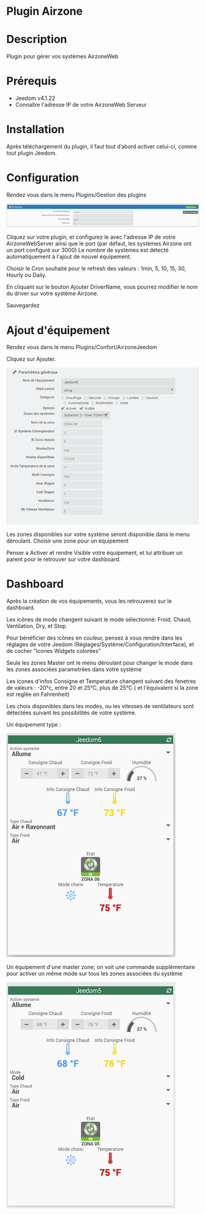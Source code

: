 # Plugin Airzone


# Description

Plugin pour gérer vos systèmes AirzoneWeb


# Prérequis

 - Jeedom v4.1.22
 - Connaître l'adresse IP de votre AirzoneWeb Serveur


# Installation

Après téléchargement du plugin, il faut tout d’abord activer celui-ci, comme tout plugin Jeedom.


# Configuration

Rendez vous dans le menu Plugins/Gestion des plugins

![config](../images/airzoneConfig.png)

Cliquez sur votre plugin, et configurez le avec l'adresse IP de votre AirzoneWebServer ainsi que le port (par défaut, les systèmes Airzone ont un port configuré sur 3000)
Le nombre de systèmes est détecté automatiquement à l'ajout de nouvel équipement.

Choisir le Cron souhaité pour le refresh des valeurs : 1min, 5, 10, 15, 30, Hourly ou Daily.

En cliquant sur le bouton Ajouter DriverName, vous pourrez modifier le nom du driver sur votre système Airzone.

Sauvegardez


# Ajout d'équipement

Rendez vous dans le menu Plugins/Confort/AirzoneJeedom


Cliquez sur Ajouter.

![config](../images/airzoneEquip.png)

Les zones disponibles sur votre système seront disponible dans le menu déroulant.
Choisir une zone pour un équipement


Penser a Activer et rendre Visible votre équipement, et lui attribuer un parent pour le retrouver sur votre dashboard.


# Dashboard


Après la création de vos équipements, vous les retrouverez sur le dashboard.

Les icônes de mode changent suivant le mode sélectionné: Froid, Chaud, Ventilation, Dry, et Stop.

Pour bénéficier des icônes en couleur, pensez à vous rendre dans les réglages de votre Jeedom (Réglages/Système/Configuration/Interface), et de cocher "Icones Widgets colorées"

Seule les zones Master ont le menu déroulant pour changer le mode dans les zones associées parametrées dans votre système

Les icones d'infos Consigne et Temperature changent suivant des fenetres de valeurs : -20°c, entre 20 et 25°C, plus de 25°C ( et l'équivalent si la zone est reglée en Fahrenheit)

Les choix disponibles dans les modes, ou les vitesses de ventilateurs sont détectées suivant les possibilités de votre système.



Un équipement type :

![config](../images/airzoneNoMaster.png)


Un équipement d'une master zone; on voit une commande supplémentaire pour activer un même mode sur tous les zones associées du système


![config](../images/airzoneMaster.png)
